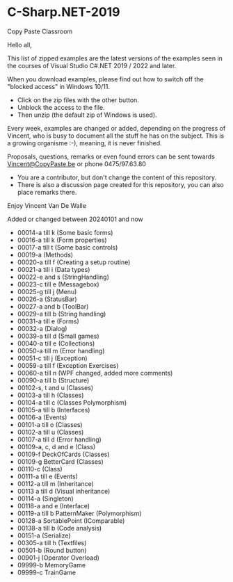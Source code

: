 # C-Sharp.NET-2019
Copy Paste Classroom

Hello all,

This list of zipped examples are the latest versions of the examples seen in the courses of Visual Studio C#.NET 2019 / 2022 and later.

When you download examples, please find out how to switch off the "blocked access" in Windows 10/11.
- Click on the zip files with the other button.
- Unblock the access to the file.
- Then unzip (the default zip of Windows is used).

Every week, examples are changed or added, depending on the progress of Vincent, who is busy to document all the stuff he has on the subject.
This is a growing organisme :-), meaning, it is never finished.

Proposals, questions, remarks or even found errors can be sent towards Vincent@CopyPaste.be or phone 0475/97.63.80
- You are a contributor, but don't change the content of this repository.
- There is also a discussion page created for this repository, you can also place remarks there.

Enjoy
Vincent Van De Walle

Added or changed between 20240101 and now 
- 00014-a till k (Some basic forms)
- 00016-a till k (Form properties)
- 00017-a till t (Some basic controls)
- 00019-a (Methods)
- 00020-a till f (Creating a setup routine)
- 00021-a till i (Data types)
- 00022-e and s (StringHandling)
- 00023-c till e (Messagebox)
- 00025-g till j (Menu)
- 00026-a (StatusBar)
- 00027-a and b (ToolBar)
- 00029-a till b (String handling)
- 00031-a till e (Forms)
- 00032-a (Dialog)
- 00039-a till d (Small games)
- 00040-a till e (Collections)
- 00050-a till m (Error handling)
- 00051-c till j (Exception)
- 00059-a till f (Exception Exercises)
- 00060-a till n (WPF changed, added more comments)
- 00090-a till b (Structure)
- 00102-s, t and u (Classes)
- 00103-a till h (Classes)
- 00104-a till c (Classes Polymorphism)
- 00105-a till b (Interfaces)
- 00106-a (Events)
- 00101-a till o (Classes)
- 00102-a till u (Classes)
- 00107-a till d (Error handling)
- 00109-a, c, d and e (Class)
- 00109-f DeckOfCards (Classes)
- 00109-g BetterCard (Classes)
- 00110-c (Class)
- 00111-a till e (Events)
- 00112-a till m (Inheritance)
- 00113 a till d (Visual inheritance)
- 00114-a (Singleton)
- 00118-a and e (Interface)
- 00119-a till b PatternMaker (Polymorphism)
- 00128-a SortablePoint (IComparable)
- 00138-a till b (Code analysis)
- 00151-a (Serialize)
- 00305-a till h (Textfiles)
- 00501-b (Round button)
- 00901-j (Operator Overload)
- 09999-b MemoryGame
- 09999-c TrainGame
